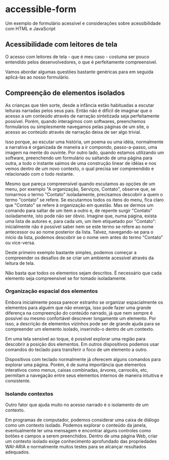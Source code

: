 # accessible-form

Um exemplo de formulário acessível e considerações sobre acessibilidade com HTML e JavaScript

## Acessibilidade com leitores de tela

O acesso com leitores de tela - que é meu caso - costuma ser pouco entendido pelos desenvolvedores, o que é perfeitamente compreensível.

Vamos abordar algumas questões bastante genéricas para em seguida aplicá-las ao nosso formulário.

## Compreenção de elementos isolados

As crianças que têm sorte, desde a infância estão habituadas a escutar leituras narradas pelos seus pais. Então não é difícil de imaginar que o acesso a um conteúdo através de narração sintetizada seja perfeitamente possível. Porém, quando interagimos com softwares, preenchemos formulários ou simplesmente navegamos pelas páginas de um site, o acesso ao conteúdo através de narração deixa de ser algo trivial.

Isso porque, ao escutar uma história, um poema ou uma idéia, normalmente a narrativa é organizada de maneira a ir compondo, passo-a-passo, uma imagem na mente do ouvinte. Por outro lado, quando estamos utilizando um software, preenchendo um formulário ou saltando de uma página para outra, a todo o instante saímos de uma construção linear de idéias e nos vemos dentro de um novo contexto, o qual precisa ser compreendido e relacionado com o todo restante.

Mesmo que pareça compreensível quando escutamos as opções de um menu, por exemplo "A organização, Serviços, Contato", observe que, se tomarmos o termo "Contato" isoladamente, precisamos descobrir a quem o termo "contato" se refere. Se escutarmos todos os itens do menu, fica claro que "Contato" se refere à organização em questão. Mas se dermos um comando para saltar de um item a outro e, de repente surgir "Contato" isoladamente, isto pode não ser óbvio. Imagine que, numa página, exista uma lista de autores e, para cada um, um item etiquetado por "Contato": inicialmente não é possível saber nem se este termo se refere ao nome antecessor ou ao nome posterior da lista. Talvez, navegando-se para o início da lista, podemos descobrir se o nome vem antes do termo "Contato" ou vice-versa.

Deste primeiro exemplo bastante simples, podemos começar a compreender os desafios de se criar um ambiente acessível através da leitura de tela.

Não basta que todos os elementos sejam descritos. É necessário que cada elemento seja compreensível se for tomado isoladamente.

### Organização espacial dos elementos

Embora inicialmente possa parecer estranho se organizar espacialmente os elementos para alguém que não enxerga, isso pode fazer uma grande diferença na compreenção do conteúdo narrado, já que nem sempre é possível ou mesmo confortável descrever longamente um elemento. Por isso, a descrição de elementos vizinhos pode ser de grande ajuda para se compreender um elemento isolado, inserindo-o dentro de um contexto.

Em uma tela sensível ao toque, é possível explorar uma região para descobrir a posição dos elementos. Em outros dispositivos podemos usar comandos do teclado para transferir o foco de um elemento a outro.

Dispositivos com teclado normalmente já oferecem alguns comandos para explorar uma página. Porém, é de suma importância que elementos interativos como menus, caixas combinadas, árvores, carrocéis, etc, permitam a navegação entre seus elementos internos de maneira intuitiva e consistente.

### Isolando contextos

Outro fator que ajuda muito no acesso narrado é o isolamento de um contexto.

Em programas de computador, podemos considerar uma caixa de diálogo como um contexto isolado. Podemos explorar o conteúdo da janela, eventualmente ler uma mensagem e encontrar alguns controles como botões e campos a serem preenchidos. Dentro de uma página Web, criar um contexto isolado exige conhecimento aprofundado das propriedades WAI-ARIA e normalmente muitos testes para se alcançar resultados adequados.

